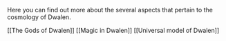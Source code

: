 Here you can find out more about the several aspects that pertain to the cosmology of Dwalen.

[[The Gods of Dwalen]]
[[Magic in Dwalen]]
[[Universal model of Dwalen]]

